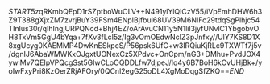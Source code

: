 $START$5zqRKmbQEpD1rSZptboWuOLV++N491ylYlQlCzV55/iVpEmhDHW6h3Z9T388gXjxZM7zvrjBuY39FSm4ENpIBjfbul68UV39M6NIFc29tdqSgPlhjc54TInlus30r/qIhIngjURPQNcd+Bhj4EZ/oArAvuCN11y5N1lil3jyfUNvlC1YbgobvOH8TxVm5GgU4bYqa+7fXv3fLcI5z/Ig3vOmOEdwNcIZ3pJnfxy//UlY7KS8D1X8xgUcyg0KAEMMP4DwKnESkpcS/P56psk6UfC+w3IRQiuKjRLc9TXWTf7j5v/dgnIJ6AbaWMWKxOJgxtUONexCz5XPdvc+OnCpm/nG3+DMhu+PvdJOX4ywiMv7QEIpVPQcgSst5GlwCLoOQDDLfw7djpeJ/Iq4y6B7BoH6kCvUHjBk+/yoIwFxyPri8KzOerZRjAFOry/0QCnl2egG25oDL4XgMoDqgSfZKQ==$END$